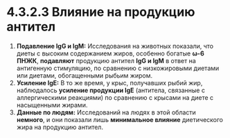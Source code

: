 # 4.3.2.3 Влияние на продукцию антител

1.  **Подавление IgG и IgM:** Исследования на животных показали, что диеты с высоким содержанием жиров, особенно богатые **ω-6 ПНЖК**, **подавляют** продукцию антител **IgG и IgM** в ответ на антигенную стимуляцию, по сравнению с низкожировыми диетами или диетами, обогащенными рыбьим жиром.
2.  **Усиление IgE:** В то же время, у крыс, получавших рыбий жир, наблюдалось **усиление продукции IgE** (антитела, связанные с аллергическими реакциями) по сравнению с крысами на диете с насыщенными жирами.
3.  **Данные по людям:** Исследований на людях в этой области **немного**, и они показали лишь **минимальное влияние** диетического жира на продукцию антител.
